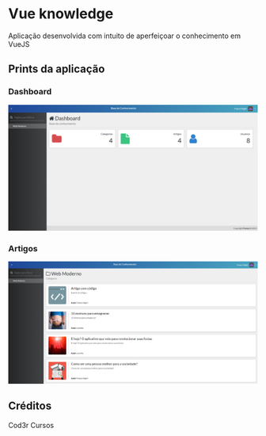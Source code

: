 # Vue knowledge
Aplicação desenvolvida com intuito de aperfeiçoar o conhecimento em VueJS

## Prints da aplicação

### Dashboard
![](https://github.com/francovegini/vue-knowledge/blob/main/readme/Dashboard.png)

### Artigos
![](https://github.com/francovegini/vue-knowledge/blob/main/readme/Artigos.png)

## Créditos
Cod3r Cursos
